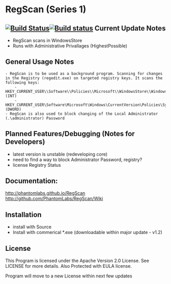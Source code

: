 RegScan (Series 1)
======= 
[![Build Status](https://magnum.travis-ci.com/jia0020/RegScan.svg?token=jNcGbvhpzf7ShKf8jn8X)](https://magnum.travis-ci.com/jia0020/RegScan)[![Build status](https://ci.appveyor.com/api/projects/status/iwvd7ke4vhqvanrd?svg=true)](https://ci.appveyor.com/project/jia0020/regscan)
Current Update Notes
-------
- RegScan scans in WindowsStore
- Runs with Administrative Privallages (HighestPossible)

General Usage Notes
-------
```
- RegScan is to be used as a background program. Scanning for changes in the Registry (regedit.exe) on targeted registry keys. It scans the following keys:
    - HKEY_CURRENT_USER\\Software\\Policies\\Microsoft\\WindowsStore\\WindowsStore (INT)
    - HKEY_CURRENT_USER\Software\Microsoft\Windows\CurrentVersion\Policies\System\\DisableChangePassword (DWORD)
- RegScan is also used to block changing of the Local Administrator (.\administrator) Password
```

Planned Features/Debugging (Notes for Developers)
-------
- latest version is unstable (redeveloping core)
- need to find a way to block Administrator Password, registry?
- license Registry Status

Documentation:
-------
http://phantomlabs.github.io/RegScan <br>
http://github.com/PhantomLabs/RegScan/Wiki


Installation
-------
- install with Source
- Install with commerical *.exe (downloadable within major update - v1.2)

License
-------
This Program is licensed under the Apache Version 2.0 License. See LICENSE for more details.
Also Protected with EULA license.

Program will move to a new License within next few updates






